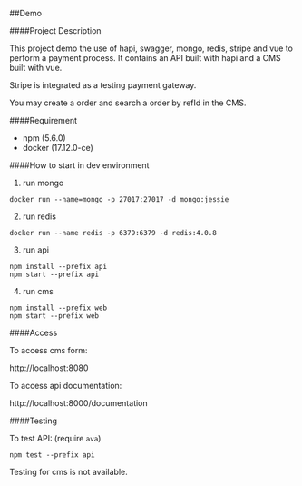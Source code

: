 ##Demo

####Project Description

This project demo the use of hapi, swagger, mongo, redis, stripe and vue to perform a payment process.
It contains an API built with hapi and a CMS built with vue.

Stripe is integrated as a testing payment gateway.

You may create a order and search a order by refId in the CMS.

####Requirement
- npm (5.6.0)
- docker (17.12.0-ce)

####How to start in dev environment
1. run mongo

```
docker run --name=mongo -p 27017:27017 -d mongo:jessie
```

2. run redis

```
docker run --name redis -p 6379:6379 -d redis:4.0.8
```

3. run api

```
npm install --prefix api
npm start --prefix api
```

4. run cms

```
npm install --prefix web
npm start --prefix web
```

####Access

To access cms form:

http://localhost:8080

To access api documentation:

http://localhost:8000/documentation

####Testing

To test API: (require `ava`)

```
npm test --prefix api
```

Testing for cms is not available.

